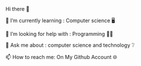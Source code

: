 Hi there 👋

🌱 I’m currently learning : Computer science 🖥

🤔 I’m looking for help with : Programming 👨‍💻

💬 Ask me about : computer science and technology ❔

📫 How to reach me: On My Github Account 🌐
